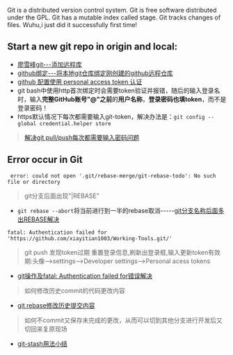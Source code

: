 Git is a distributed version control system.
Git is free software distributed under the GPL.
Git has a mutable index called stage.
Git tracks changes of files.
Wuhu,i just did it successfully first time!

## Start a new git repo in origin and local:
* [廖雪峰git---添加远程库](https://www.liaoxuefeng.com/wiki/896043488029600/898732864121440)
* [github绑定---将本地git仓库绑定刚创建的github远程仓库](https://blog.csdn.net/yanlaifan/article/details/111366324)
* [github 配置使用 personal access token 认证](https://segmentfault.com/a/1190000040544939)
* git bash中使用http首次绑定时会需要token验证并报错，随后的输入登录名时，输入**完整GitHub账号"@"之前**的**用户名称**，**登录密码也填token**，而不是登录密码！
* https默认情况下每次都需要输入git-token，解决办法是：`git config --global credential.helper store`
> [解决git pull/push每次都需要输入密码问题](https://blog.csdn.net/nongweiyilady/article/details/77772602)
## Error occur in Git
``` error: could not open '.git/rebase-merge/git-rebase-todo': No such file or directory```
> git分支后面出现"|REBASE"
* `git rebase --abort`将当前进行到一半的rebase取消-----[git分支名称后面多出REBASE解决](https://blog.csdn.net/Small_Lee/article/details/82150794)
 
```fatal: Authentication failed for 'https://github.com/xiayitian1003/Working-Tools.git/'```
>git push 发现token过期
>重置登录信息,刷新出登录框,输入更新token有效期:头像-->settings-->Developer settings-->Personal acess tokens
* [git操作及fatal: Authentication failed for错误解决](https://blog.csdn.net/u011394598/article/details/80256896)

>如何修改历史commit的代码更改内容
* [git rebase修改历史提交内容](https://www.cnblogs.com/oloroso/p/9723783.html)

>如何不commit又保存未完成的更改，从而可以切到其他分支进行开发后又切回来复原现场
* [git-stash用法小结](https://www.jianshu.com/p/1c7ecc8d3dfb)
